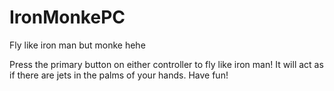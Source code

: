 # IronMonkePC
Fly like iron man but monke hehe

Press the primary button on either controller to fly like iron man!
It will act as if there are jets in the palms of your hands. Have fun!
